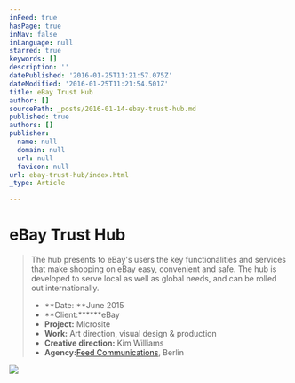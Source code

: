 ```yaml
---
inFeed: true
hasPage: true
inNav: false
inLanguage: null
starred: true
keywords: []
description: ''
datePublished: '2016-01-25T11:21:57.075Z'
dateModified: '2016-01-25T11:21:54.501Z'
title: eBay Trust Hub
author: []
sourcePath: _posts/2016-01-14-ebay-trust-hub.md
published: true
authors: []
publisher:
  name: null
  domain: null
  url: null
  favicon: null
url: ebay-trust-hub/index.html
_type: Article

---
```

# eBay Trust Hub

> The hub presents to eBay's users the key functionalities and services that make shopping on eBay
> easy, convenient and safe. The hub is developed to serve
> local as well as global needs, and can be rolled out internationally.
> 
> * **Date: **June 2015
> * **Client:******eBay
> * **Project:** Microsite
> * **Work:** Art direction, visual design & production
> * **Creative direction:** Kim Williams
> * **Agency:**[Feed Communications][0], Berlin

![](https://the-grid-user-content.s3-us-west-2.amazonaws.com/6124f583-45e8-45a9-8276-8aae2111597c.png)

[0]: http://feedberlin.com/
